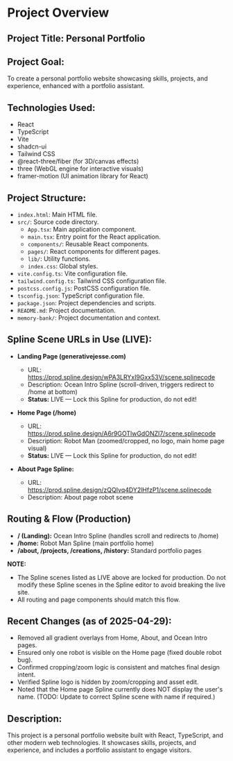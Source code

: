 # Project Overview

## Project Title: Personal Portfolio

## Project Goal:
To create a personal portfolio website showcasing skills, projects, and experience, enhanced with a portfolio assistant.

## Technologies Used:
- React
- TypeScript
- Vite
- shadcn-ui
- Tailwind CSS
- @react-three/fiber (for 3D/canvas effects)
- three (WebGL engine for interactive visuals)
- framer-motion (UI animation library for React)

## Project Structure:
- `index.html`: Main HTML file.
- `src/`: Source code directory.
  - `App.tsx`: Main application component.
  - `main.tsx`: Entry point for the React application.
  - `components/`: Reusable React components.
  - `pages/`: React components for different pages.
  - `lib/`: Utility functions.
  - `index.css`: Global styles.
- `vite.config.ts`: Vite configuration file.
- `tailwind.config.ts`: Tailwind CSS configuration file.
- `postcss.config.js`: PostCSS configuration file.
- `tsconfig.json`: TypeScript configuration file.
- `package.json`: Project dependencies and scripts.
- `README.md`: Project documentation.
- `memory-bank/`: Project documentation and context.

## Spline Scene URLs in Use (LIVE):

- **Landing Page (generativejesse.com)**
  - URL: https://prod.spline.design/wPA3LRYxI9Gxx53V/scene.splinecode
  - Description: Ocean Intro Spline (scroll-driven, triggers redirect to /home at bottom)
  - **Status:** LIVE — Lock this Spline for production, do not edit!

- **Home Page (/home)**
  - URL: https://prod.spline.design/A6r9GOTlwGdONZl7/scene.splinecode
  - Description: Robot Man (zoomed/cropped, no logo, main home page visual)
  - **Status:** LIVE — Lock this Spline for production, do not edit!

- **About Page Spline:**
  - URL: https://prod.spline.design/zQQIvq4DY2lHfzP1/scene.splinecode
  - Description: About page robot scene

## Routing & Flow (Production)
- **/ (Landing):** Ocean Intro Spline (handles scroll and redirects to /home)
- **/home:** Robot Man Spline (main portfolio home)
- **/about, /projects, /creations, /history:** Standard portfolio pages

**NOTE:**
- The Spline scenes listed as LIVE above are locked for production. Do not modify these Spline scenes in the Spline editor to avoid breaking the live site.
- All routing and page components should match this flow.

## Recent Changes (as of 2025-04-29):
- Removed all gradient overlays from Home, About, and Ocean Intro pages.
- Ensured only one robot is visible on the Home page (fixed double robot bug).
- Confirmed cropping/zoom logic is consistent and matches final design intent.
- Verified Spline logo is hidden by zoom/cropping and asset edit.
- Noted that the Home page Spline currently does NOT display the user's name. (TODO: Update to correct Spline scene with name if required.)

## Description:
This project is a personal portfolio website built with React, TypeScript, and other modern web technologies. It showcases skills, projects, and experience, and includes a portfolio assistant to engage visitors.

